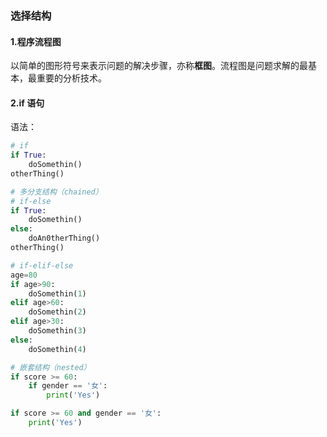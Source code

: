 ### 选择结构

#### 1.程序流程图

以简单的图形符号来表示问题的解决步骤，亦称**框图**。流程图是问题求解的最基本，最重要的分析技术。

#### 2.if 语句

语法：

```python 
# if 
if True:
    doSomethin()
otherThing()

# 多分支结构（chained）
# if-else
if True:
    doSomethin()
else:
    doAn0therThing()
otherThing()

# if-elif-else
age=80
if age>90:
    doSomethin(1)
elif age>60:
    doSomethin(2)
elif age>30:
    doSomethin(3)
else:
    doSomethin(4)

# 嵌套结构（nested）
if score >= 60:
    if gender == '女':
        print('Yes')

if score >= 60 and gender == '女':
    print('Yes')
```